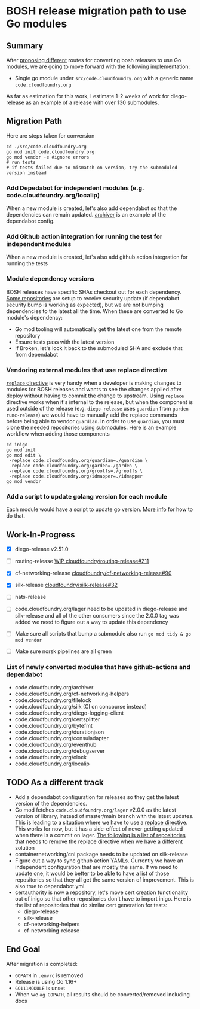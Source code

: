 # BOSH release migration path to use Go modules

## Summary

After [proposing
different](https://docs.google.com/document/d/1MeiXIqzsj_j1ziYAfhVXfCCFJLiKhi7HiOyF3g-7Wpk/edit#heading=h.9jamy725425y)
routes for converting bosh releases to use Go modules, we are going to move
forward with the following implementation:

- Single go module under `src/code.cloudfoundry.org` with a generic name
  `code.cloudfoundry.org`

As far as estimation for this work, I estimate 1-2 weeks of work for
diego-release as an example of a release with over 130 submodules.

## Migration Path

Here are steps taken for conversion

```
cd ./src/code.cloudfoundry.org
go mod init code.cloudfoundry.org
go mod vendor -e #ignore errors
# run tests
# if tests failed due to mismatch on version, try the submoduled version instead
```

### Add Depedabot for independent modules (e.g. code.cloudfoundry.org/localip)

When a new module is created, let's also add dependabot so that the dependencies
can remain updated.
[archiver](https://github.com/cloudfoundry/archiver/blob/2762da2677ce6ba931a6e9fff947c7541f470615/.dependabot/config.yml)
is an example of the dependabot config.

### Add Github action integration for running the test for independent modules

When a new module is created, let's also add github action integration for
running the tests

### Module dependency versions

BOSH releases have specific SHAs checkout out for each dependency. [Some
repositories](https://github.com/cloudfoundry/diego-release/blob/68b60677acffd6ab241e2698f581c52f5da3ed83/.dependabot/config.yml)
are setup to receive security update (if dependabot security bump is working as
expected), but we are not bumping dependencies to the latest all the time.  When
these are converted to Go module's dependency:

- Go mod tooling will automatically get the latest one from the remote
  repository
- Ensure tests pass with the latest version
- If Broken, let's lock it back to the submoduled SHA and exclude that from
  dependabot


### Vendoring external modules that use replace directive

[`replace`
directive](https://thewebivore.com/using-replace-in-go-mod-to-point-to-your-local-module/)
is very handy when a developer is making changes to modules for BOSH releases
and wants to see the changes applied after deploy without having to commit the
change to upstream. Using `replace` directive works when it's internal to the
release, but when the component is used outside of the release (e.g.
`diego-release` uses `guardian` from `garden-runc-release`) we would have to
manually add the replace commands before being able to vendor `guardian`. In
order to use `guardian`, you must clone the needed repositories using submodules. Here
is an example workflow when adding those components

```
cd inigo
go mod init
go mod edit \
 -replace code.cloudfoundry.org/guardian=./guardian \
 -replace code.cloudfoundry.org/garden=./garden \
 -replace code.cloudfoundry.org/grootfs=./grootfs \
 -replace code.cloudfoundry.org/idmapper=./idmapper
go mod vendor
```

### Add a script to update golang version for each module

Each module would have a script to update go version. [More
info](https://golang.org/ref/mod#go-mod-file-go) for how to do that.


## Work-In-Progress

- [x] diego-release v2.51.0
- [ ] routing-release
  [WIP cloudfoundry/routing-release#211](https://github.com/cloudfoundry/routing-release/pull/211)
- [x] cf-networking-release
  [cloudfoundry/cf-networking-release#90](https://github.com/cloudfoundry/cf-networking-release/pull/90)
- [x] silk-release
  [cloudfoundry/silk-release#32](https://github.com/cloudfoundry/silk-release/pull/32)
- [ ] nats-release

- [ ] code.cloudfoundry.org/lager need to be updated in diego-release and
  silk-release and all of the other consumers since the 2.0.0 tag was added we
  need to figure out a way to update this dependency
- [ ] Make sure all scripts that bump a submodule also run `go mod tidy & go mod
  vendor`
- [ ] Make sure norsk pipelines are all green

### List of newly converted modules that have github-actions and dependabot
- code.cloudfoundry.org/archiver
- code.cloudfoundry.org/cf-networking-helpers
- code.cloudfoundry.org/filelock
- code.cloudfoundry.org/silk (CI on concourse instead)
- code.cloudfoundry.org/diego-logging-client
- code.cloudfoundry.org/certsplitter
- code.cloudfoundry.org/bytefmt
- code.cloudfoundry.org/durationjson
- code.cloudfoundry.org/consuladapter
- code.cloudfoundry.org/eventhub
- code.cloudfoundry.org/debugserver
- code.cloudfoundry.org/clock
- code.cloudfoundry.org/localip

## TODO As a different track
- Add a dependabot configuration for releases so they get the latest version of
  the dependencies.
- Go mod fetches `code.cloudfoundry.org/lager` v2.0.0 as the latest version of
  library, instead of master/main branch with the latest updates. This is leading to
  a situation where we have to use a [replace
  directive](https://github.com/cloudfoundry/diego-release/blob/2eb134ea1227064fd4fc15671a34552a20a6e3f3/src/code.cloudfoundry.org/go.mod#L13).
  This works for now, but it has a side-effect of never getting updated when
  there is a commit on lager. [The following is a list of
  repositories](https://pkg.go.dev/code.cloudfoundry.org/lager?tab=importedby) that
  needs to remove the replace directive when we have a different solution
- containernetworking/cni package needs to be updated on silk-release
- Figure out a way to sync github action YAMLs. Currently we have an independent
  configuration that are mostly the same. If we need to update one, it would be
  better to be able to have a list of those repositories so that they all get
  the same version of improvement. This is also true to dependabot.yml.
- certauthority is now a repository, let's move cert creation functionality out
  of inigo so that other repositories don't have to import inigo. Here is the
  list of repositories that do similar cert generation for tests:
    - diego-release
    - silk-release
    - cf-networking-helpers
    - cf-networking-release

## End Goal

After migration is completed:

- `GOPATH` in `.envrc` is removed
- Release is using Go 1.16+
- `GO111MODULE` is unset
- When we `ag GOPATH`, all results should be converted/removed including docs

